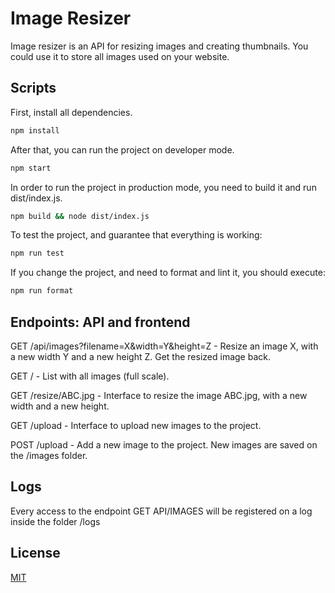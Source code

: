 # Image Resizer

Image resizer is an API for resizing images and creating thumbnails. You could use it to store all images used on your website.

## Scripts

First, install all dependencies.

```bash
npm install
```

After that, you can run the project on developer mode.

```bash
npm start
```

In order to run the project in production mode, you need to build it and run dist/index.js. 

```bash
npm build && node dist/index.js
```

To test the project, and guarantee that everything is working:

```bash
npm run test
```

If you change the project, and need to format and lint it, you should execute:

```bash
npm run format
```

## Endpoints: API and frontend

GET /api/images?filename=X&width=Y&height=Z  - Resize an image X, with a new width Y and a new height Z. Get the resized image back.

GET / - List with all images (full scale).

GET /resize/ABC.jpg - Interface to resize the image ABC.jpg, with a new width and a new height.

GET /upload - Interface to upload new images to the project.

POST /upload - Add a new image to the project. New images are saved on the /images folder.

## Logs

Every access to the endpoint GET API/IMAGES will be registered on a log inside the folder /logs

## License

[MIT](https://choosealicense.com/licenses/mit/)
